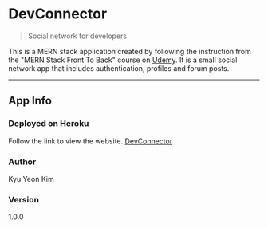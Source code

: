 # DevConnector

> Social network for developers

This is a MERN stack application created by following the instruction from the "MERN Stack Front To Back" course on [Udemy](https://www.udemy.com/mern-stack-front-to-back/?couponCode=TRAVERSYMEDIA). It is a small social network app that includes authentication, profiles and forum posts.

---

## App Info

### Deployed on Heroku

Follow the link to view the website. [DevConnector](https://whispering-basin-61873.herokuapp.com/)

### Author

Kyu Yeon Kim

### Version

1.0.0
